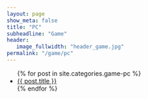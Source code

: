 ```yaml
---
layout: page
show_meta: false
title: "PC"
subheadline: "Game"
header:
   image_fullwidth: "header_game.jpg"
permalink: "/game/pc"
---
```

<ul>
    {% for post in site.categories.game-pc %}
    <li><a href="{{ site.url }}{{ site.baseurl }}{{ post.url }}">{{ post.title }}</a></li>
    {% endfor %}
</ul>